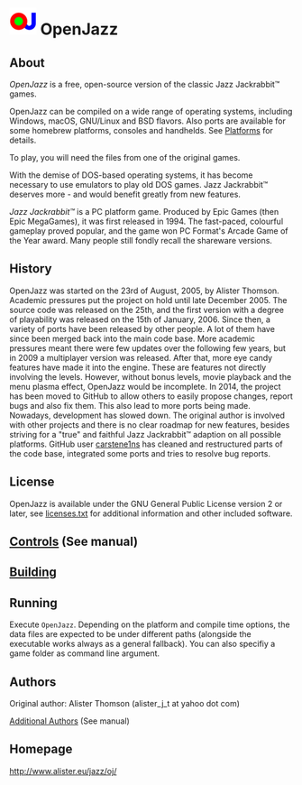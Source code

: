 
# ![OJ Logo][logo] OpenJazz

## About

*OpenJazz* is a free, open-source version of the classic Jazz Jackrabbit™ games.

OpenJazz can be compiled on a wide range of operating systems, including
Windows, macOS, GNU/Linux and BSD flavors. Also ports are available for some
homebrew platforms, consoles and handhelds. See [Platforms](PLATFORMS.md) for
details.

To play, you will need the files from one of the original games.

With the demise of DOS-based operating systems, it has become necessary to use
emulators to play old DOS games. Jazz Jackrabbit™ deserves more - and would
benefit greatly from new features.

*Jazz Jackrabbit™* is a PC platform game. Produced by Epic Games (then Epic
MegaGames), it was first released in 1994. The fast-paced, colourful gameplay
proved popular, and the game won PC Format's Arcade Game of the Year award.
Many people still fondly recall the shareware versions.

## History

OpenJazz was started on the 23rd of August, 2005, by Alister Thomson.
Academic pressures put the project on hold until late December 2005.
The source code was released on the 25th, and the first version with a degree
of playability was released on the 15th of January, 2006.
Since then, a variety of ports have been released by other people. A lot of
them have since been merged back into the main code base.
More academic pressures meant there were few updates over the following few
years, but in 2009 a multiplayer version was released.
After that, more eye candy features have made it into the engine. These are 
features not directly involving the levels. However, without bonus levels, movie
playback and the menu plasma effect, OpenJazz would be incomplete.
In 2014, the project has been moved to GitHub to allow others to easily propose
changes, report bugs and also fix them. This also lead to more ports being made. 
Nowadays, development has slowed down. The original author is involved with
other projects and there is no clear roadmap for new features, besides striving
for a "true" and faithful Jazz Jackrabbit™ adaption on all possible platforms.
GitHub user [carstene1ns](https://github.com/carstene1ns) has cleaned and
restructured parts of the code base, integrated some ports and tries to resolve
bug reports.

## License

OpenJazz is available under the GNU General Public License version 2 or later,
see [licenses.txt](licenses.txt) for additional information and other included
software.

## [Controls](res/unix/OpenJazz.6.adoc#ingame-controls) (See manual)

## [Building](BUILDING.md)

## Running

Execute `OpenJazz`. Depending on the platform and compile time options, the
data files are expected to be under different paths (alongside the executable
works always as a general fallback). You can also specifiy a game folder as
command line argument.

## Authors

Original author: Alister Thomson (alister_j_t at yahoo dot com)

[Additional Authors](res/unix/OpenJazz.6.adoc#authors) (See manual)

## Homepage

http://www.alister.eu/jazz/oj/

[logo]: res/unix/OpenJazz.png
